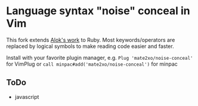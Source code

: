 # Language syntax "noise" conceal in Vim

This fork extends [Alok's work](https://alok.github.io/2018/04/26/using-vim-s-conceal-to-make-languages-more-tolerable/) to Ruby. Most keywords/operators are replaced by logical symbols to make reading code easier and faster.

Install with your favorite plugin manager, e.g. `Plug 'mate2xo/noise-conceal'` for VimPlug or `call minpac#add('mate2xo/noise-conceal')` for minpac

## ToDo

- javascript
